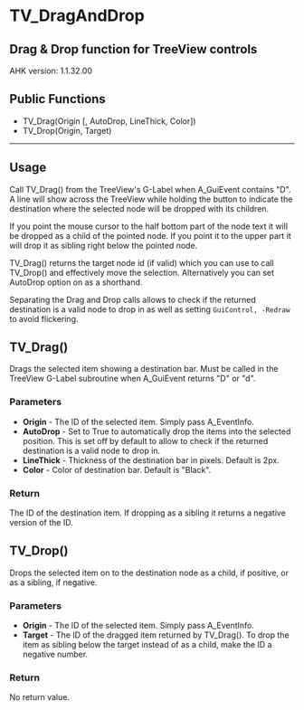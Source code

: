 # TV_DragAndDrop

## Drag & Drop function for TreeView controls

AHK version: 1.1.32.00

## Public Functions
* TV_Drag(Origin [, AutoDrop, LineThick, Color])
* TV_Drop(Origin, Target)

- - -

## Usage
Call TV_Drag() from the TreeView's G-Label when A_GuiEvent contains "D". A line will show across the TreeView while holding the button to indicate the destination where the selected node will be dropped with its children.

If you point the mouse cursor to the half bottom part of the node text it will be dropped as a child of the pointed node. If you point it to the upper part it will drop it as sibling right below the pointed node.
    
TV_Drag() returns the target node id (if valid) which you can use to call TV_Drop() and effectively move the selection. Alternatively you can set AutoDrop option on as a shorthand.

Separating the Drag and Drop calls allows to check if the returned destination is a valid node to drop in as well as setting `GuiControl, -Redraw` to avoid flickering.

## TV_Drag()
Drags the selected item showing a destination bar. Must be called in the TreeView G-Label subroutine when A_GuiEvent returns "D" or "d".

### Parameters
* **Origin** - The ID of the selected item. Simply pass A_EventInfo.
* **AutoDrop** - Set to True to automatically drop the items into the selected position. This is set off by default to allow to check if the returned destination is a valid node to drop in.
* **LineThick** - Thickness of the destination bar in pixels. Default is 2px.
* **Color** - Color of destination bar. Default is "Black".

### Return
The ID of the destination item. If dropping as a sibling it returns a negative version of the ID.

## TV_Drop()
Drops the selected item on to the destination node as a child, if positive, or as a sibling, if negative.

### Parameters
* **Origin** - The ID of the selected item. Simply pass A_EventInfo.
* **Target** - The ID of the dragged item returned by TV_Drag(). To drop the item as sibling below the target instead of as a child, make the ID a negative number.

### Return
No return value.

